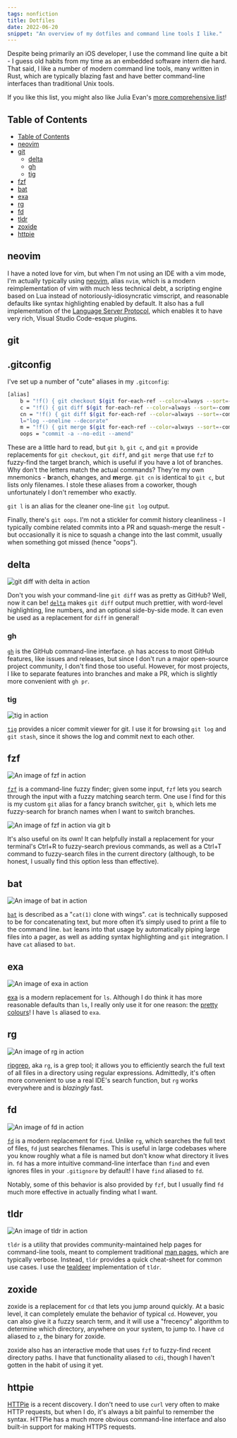 ```yaml
---
tags: nonfiction
title: Dotfiles
date: 2022-06-20
snippet: "An overview of my dotfiles and command line tools I like."
---
```


Despite being primarily an iOS developer, I use the command line quite a bit - I guess old habits from my time as an embedded software intern die hard. That said, I like a number of modern command line tools, many written in Rust, which are typically blazing fast and have better command-line interfaces than traditional Unix tools.

If you like this list, you might also like Julia Evan's [more comprehensive list](https://jvns.ca/blog/2022/04/12/a-list-of-new-ish--command-line-tools/)!

## Table of Contents

- [Table of Contents](#table-of-contents)
- [neovim](#neovim)
- [git](#git)
  - [delta](#delta)
  - [gh](#gh)
  - [tig](#tig)
- [fzf](#fzf)
- [bat](#bat)
- [exa](#exa)
- [rg](#rg)
- [fd](#fd)
- [tldr](#tldr)
- [zoxide](#zoxide)
- [httpie](#httpie)

## neovim

I have a noted love for vim, but when I'm not using an IDE with a vim mode, I'm actually typically using [neovim](https://neovim.io), alias `nvim`, which is a modern reimplementation of vim with much less technical debt, a scripting engine based on Lua instead of notoriously-idiosyncratic vimscript, and reasonable defaults like syntax highlighting enabled by default. It also has a full implementation of the [Language Server Protocol](https://microsoft.github.io/language-server-protocol/), which enables it to have very rich, Visual Studio Code-esque plugins.

## git

## .gitconfig

I've set up a number of "cute" aliases in my `.gitconfig`:

```bash
[alias]
    b = "!f() { git checkout $(git for-each-ref --color=always --sort=-committerdate refs/heads/ --format='%(color:bold)%(HEAD)%(color:reset) %(color:blue)%(refname:short)%(color:reset) (%(color:green)%(committerdate:relative)%(color:reset)) %(contents:subject)' | fzf --ansi --preview=\"echo {} | cut -c 3- | cut -d ' ' -f1 | xargs git log --color=always\" | cut -c 3- | cut -d ' ' -f 1);  }; f"
    c = "!f() { git diff $(git for-each-ref --color=always --sort=-committerdate refs/heads/ --format='%(color:bold)%(HEAD)%(color:reset) %(color:blue)%(refname:short)%(color:reset) (%(color:green)%(committerdate:relative)%(color:reset)) %(contents:subject)' | fzf --ansi --preview=\"echo {} | cut -c 3- | cut -d ' ' -f1 | xargs git log --color=always\" | cut -c 3- | cut -d ' ' -f 1) HEAD;  }; f"
    cn = "!f() { git diff $(git for-each-ref --color=always --sort=-committerdate refs/heads/ --format='%(color:bold)%(HEAD)%(color:reset) %(color:blue)%(refname:short)%(color:reset) (%(color:green)%(committerdate:relative)%(color:reset)) %(contents:subject)' | fzf --ansi --preview=\"echo {} | cut -c 3- | cut -d ' ' -f1 | xargs git log --color=always\" | cut -c 3- | cut -d ' ' -f 1) HEAD --name-only;  }; f"
    l="log --oneline --decorate"
    m = "!f() { git merge $(git for-each-ref --color=always --sort=-committerdate refs/heads/ --format='%(color:bold)%(HEAD)%(color:reset) %(color:blue)%(refname:short)%(color:reset) (%(color:green)%(committerdate:relative)%(color:reset)) %(contents:subject)' | fzf --ansi --preview=\"echo {} | cut -c 3- | cut -d ' ' -f1 | xargs git log --color=always\" | cut -c 3- | cut -d ' ' -f 1);  }; f"
    oops = "commit -a --no-edit --amend"
```

These are a little hard to read, but `git b`, `git c`, and `git m` provide replacements for `git checkout`, `git diff`, and `git merge` that use `fzf` to fuzzy-find the target branch, which is useful if you have a lot of branches. Why don't the letters match the actual commands? They're my own mnemonics - **b**ranch, **c**hanges, and **m**erge. `git cn` is identical to `git c`, but lists only filenames. I stole these aliases from a coworker, though unfortunately I don't remember who exactly.

`git l` is an alias for the cleaner one-line `git log` output.

Finally, there's `git oops`. I'm not a stickler for commit history cleanliness - I typically combine related commits into a PR and squash-merge the result - but occasionally it is nice to squash a change into the last commit, usually when something got missed (hence "oops").

## delta

![git diff with delta in action](/images/technical/delta.png)

Don't you wish your command-line `git diff` was as pretty as GitHub? Well, now it can be! [`delta`](https://github.com/dandavison/delta) makes `git diff` output much prettier, with word-level highlighting, line numbers, and an optional side-by-side mode. It can even be used as a replacement for `diff` in general!

### gh

[`gh`](https://cli.github.com) is the GitHub command-line interface. `gh` has access to most GitHub features, like issues and releases, but since I don't run a major open-source project community, I don't find those too useful. However, for most projects, I like to separate features into branches and make a PR, which is slightly more convenient with `gh pr`.

### tig

![tig in action](/images/technical/tig.png)

[`tig`](https://jonas.github.io/tig/) provides a nicer commit viewer for git. I use it for browsing `git log` and `git stash`, since it shows the log and commit next to each other.

## fzf

![An image of fzf in action](/images/technical/fzf-ctrlr.png)

[`fzf`](https://github.com/junegunn/fzf) is a command-line fuzzy finder; given some input, `fzf` lets you search through the input with a fuzzy matching search term. One use I find for this is my custom `git` alias for a fancy branch switcher, `git b`, which lets me fuzzy-search for branch names when I want to switch branches.

![An image of fzf in action via git b](/images/technical/fzf.png)

It's also useful on its own! It can helpfully install a replacement for your terminal's Ctrl+R to fuzzy-search previous commands, as well as a Ctrl+T command to fuzzy-search files in the current directory (although, to be honest, I usually find this option less than effective).

## bat

![An image of bat in action][image-1]

[`bat`][1] is described as a "`cat(1)` clone with wings". `cat` is technically supposed to be for concatenating text, but more often it’s simply used to print a file to the command line. `bat` leans into that usage by automatically piping large files into a pager, as well as adding syntax highlighting and `git` integration. I have `cat` aliased to `bat`.

## exa

![An image of exa in action][image-2]

[exa][2] is a modern replacement for `ls`. Although I do think it has more reasonable defaults than `ls`, I really only use it for one reason: the [pretty colours][3]! I have `ls` aliased to `exa`.

## rg

![An image of rg in action][image-3]

[ripgrep](https://github.com/BurntSushi/ripgrep), aka `rg`, is a grep tool; it allows you to efficiently search the full text of all files in a directory using regular expressions. Admittedly, it's often more convenient to use a real IDE's search function, but `rg` works everywhere and is _blazingly_ fast.

## fd

![An image of fd in action][image-4]

[`fd`](https://github.com/sharkdp/fd) is a modern replacement for `find`. Unlike `rg`, which searches the full text of files, `fd` just searches filenames. This is useful in large codebases where you know roughly what a file is named but don't know what directory it lives in. `fd` has a more intuitive command-line interface than `find` and even ignores files in your `.gitignore` by default! I have `find` aliased to `fd`.

Notably, some of this behavior is also provided by `fzf`, but I usually find `fd` much more effective in actually finding what I want.

## tldr

![An image of tldr in action](/images/technical/tldr.png)

`tldr` is a utility that provides community-maintained help pages for command-line tools, meant to complement traditional [man pages](https://en.wikipedia.org/wiki/Man_page), which are typically verbose. Instead, `tldr` provides a quick cheat-sheet for common use cases. I use the [tealdeer](https://github.com/dbrgn/tealdeer) implementation of `tldr`.

## zoxide

zoxide is a replacement for `cd` that lets you jump around quickly. At a basic level, it can completely emulate the behavior of typical `cd`. However, you can also give it a fuzzy search term, and it will use a "frecency" algorithm to determine which directory, anywhere on your system, to jump to. I have `cd` aliased to `z`, the binary for zoxide.

zoxide also has an interactive mode that uses `fzf` to fuzzy-find recent directory paths. I have that functionality aliased to `cdi`, though I haven't gotten in the habit of using it yet.

## httpie

[HTTPie](https://httpie.io/cli) is a recent discovery. I don't need to use `curl` very often to make HTTP requests, but when I do, it's always a bit painful to remember the syntax. HTTPie has a much more obvious command-line interface and also built-in support for making HTTPS requests.

[1]: https://github.com/sharkdp/bat
[2]: https://the.exa.website
[3]: https://the.exa.website/features/colours

[image-1]: /images/technical/bat.png
[image-2]: /images/technical/exa.png
[image-3]: /images/technical/rg.png
[image-4]: /images/technical/fd.png

